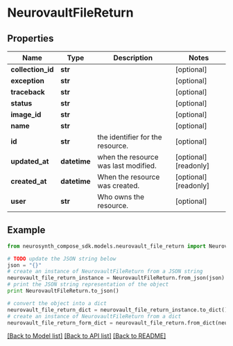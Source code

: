 # NeurovaultFileReturn


## Properties
Name | Type | Description | Notes
------------ | ------------- | ------------- | -------------
**collection_id** | **str** |  | [optional] 
**exception** | **str** |  | [optional] 
**traceback** | **str** |  | [optional] 
**status** | **str** |  | [optional] 
**image_id** | **str** |  | [optional] 
**name** | **str** |  | [optional] 
**id** | **str** | the identifier for the resource. | [optional] 
**updated_at** | **datetime** | when the resource was last modified. | [optional] [readonly] 
**created_at** | **datetime** | When the resource was created. | [optional] [readonly] 
**user** | **str** | Who owns the resource. | [optional] 

## Example

```python
from neurosynth_compose_sdk.models.neurovault_file_return import NeurovaultFileReturn

# TODO update the JSON string below
json = "{}"
# create an instance of NeurovaultFileReturn from a JSON string
neurovault_file_return_instance = NeurovaultFileReturn.from_json(json)
# print the JSON string representation of the object
print NeurovaultFileReturn.to_json()

# convert the object into a dict
neurovault_file_return_dict = neurovault_file_return_instance.to_dict()
# create an instance of NeurovaultFileReturn from a dict
neurovault_file_return_form_dict = neurovault_file_return.from_dict(neurovault_file_return_dict)
```
[[Back to Model list]](../README.md#documentation-for-models) [[Back to API list]](../README.md#documentation-for-api-endpoints) [[Back to README]](../README.md)



